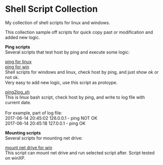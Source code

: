 # Shell Script Collection
My collection of shell scripts for linux and windows.

This collection sample off scripts for quick copy past or modification and added new logic.

<b>Ping scripts</b><br>
Several scripts that test host by ping and execute some logic:

<a href="https://github.com/avedensky/ShellScriptCollection/blob/master/linux/check_ping/ping_sh">ping for linux</a><br>
<a href="https://github.com/avedensky/ShellScriptCollection/blob/master/win/check_ping/ping.bat">ping for win</a><br>
Shell scripts for windows and linux, check host by ping, and just show ok or not ok.<br>
Very easy to add new logic, use this script as protoype.


<a href="https://github.com/avedensky/ShellScriptCollection/blob/master/linux/check_ping/ping2log_sh">ping2log_sh</a><br>
This is linux bash script, check host by ping, and write to log file with current date.<br>
<br>For example, part of log file:<br>
2017-06-14 20:45:02 126.0.0.1 - ping NOT OK<br>
2017-06-14 20:45:18 127.0.0.1 - ping OK<br>

<b>Mounting scripts</b><br>
Several scripts for mounting net drive:

<a href="https://github.com/avedensky/ShellScriptCollection/blob/master/win/mounting/mountnetdrive.bat">mount net drive for win</a><br>
This script can mount net drive and run selected script after. Script tested on winXP.


